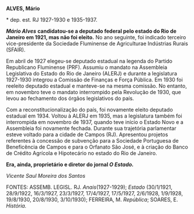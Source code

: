 **ALVES, Mário**

\* dep. est. RJ 1927-1930 e 1935-1937.

***Mário Alves*** **candidatou-se a deputado federal pelo estado do Rio
de Janeiro em 1921, mas não foi eleito.** No ano seguinte, foi indicado
terceiro vice-presidente da Sociedade Fluminense de Agriculturae
Indústrias Rurais (SFAIR).

Em abril de 1927 elegeu-se deputado estadual na legenda do Partido
Republicano Fluminense (PRF). Assumiu o mandato na Assembleia
Legislativa do Estado do Rio de Janeiro (ALERJ) e durante a legislatura
1927-1930 integrou a Comissão de Finanças e Força Pública. Em 1930 foi
reeleito deputado estadual e manteve-se na mesma comissão. No entanto,
em novembro teve o mandato interrompido pela Revolução de 1930, que
levou ao fechamento dos órgãos legislativos do país.

Com a reconstitucionalização do país, foi novamente eleito deputado
estadual em 1934. Voltou à ALERJ em 1935, mas a legislatura também foi
interrompida em novembro de 1937, quando teve início o Estado Novo e a
Assembleia foi novamente fechada. Durante sua trajetória parlamentar
esteve voltado para a cidade de Campos (RJ). Apresentou projetos
referentes à concessão de subvenção para a Sociedade Portuguesa de
Beneficência de Campos e para o Orfanato São José, e à criação do Banco
de Crédito Agrícola e Hipotecário no estado do Rio de Janeiro.

**Era, ainda, proprietário e diretor do jornal *O Estado.***

*Vicente Saul Moreira dos Santos*

FONTES: ASSEMB. LEGISL. RJ. *Anais*(1927-1929); *Estado* (30/1/1921,
28/9/1922, 16/3/1927, 23/3/1927, 17/4/1927, 17/5/1927, 2/6/1928,
1/9/1928, 19/8/1930, 20/8/1930, 3/10/1930); FERREIRA, M. *República*;
SOARES, E. *História.*
